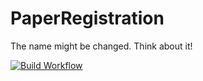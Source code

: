 # PaperRegistration
The name might be changed. Think about it!

[![Build Workflow](https://github.com/AIMed-Team/PaperRegistration/actions/workflows/build.yml/badge.svg)](https://github.com/AIMed-Team/PaperRegistration/actions/workflows/build.yml)
